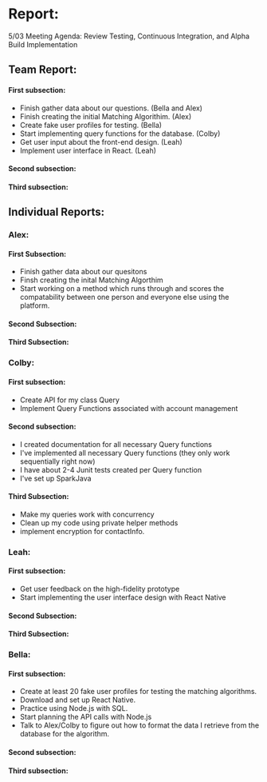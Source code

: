 # Report:

5/03 Meeting Agenda:
Review Testing, Continuous Integration, and Alpha Build Implementation


## Team Report:
#### First subsection:
- Finish gather data about our questions. (Bella and Alex)
- Finish creating the initial Matching Algorithim. (Alex)
- Create fake user profiles for testing. (Bella)
- Start implementing query functions for the database. (Colby)
- Get user input about the front-end design. (Leah)
- Implement user interface in React. (Leah)

#### Second subsection:


#### Third subsection:


## Individual Reports:

### Alex:
#### First Subsection:
- Finish gather data about our quesitons
- Finsh creating the inital Matching Algorthim
- Start working on a method which runs through and
  scores the compatability between one person and
  everyone else using the platform.

#### Second Subsection:


#### Third Subsection:


### Colby:
#### First subsection:
- Create API for my class Query
- Implement Query Functions associated with account management

#### Second subsection: 
- I created documentation for all necessary Query functions
- I've implemented all necessary Query functions (they only work sequentially right now)
- I have about 2-4 Junit tests created per Query function
- I've set up SparkJava

#### Third Subsection:
- Make my queries work with concurrency
- Clean up my code using private helper methods
- implement encryption for contactInfo.

### Leah:
#### First subsection:
- Get user feedback on the high-fidelity prototype 
- Start implementing the user interface design with React Native

#### Second Subsection:


#### Third Subsection:


### Bella:
#### First subsection:
- Create at least 20 fake user profiles for testing the matching algorithms.
- Download and set up React Native.
- Practice using Node.js with SQL.
- Start planning the API calls with Node.js
- Talk to Alex/Colby to figure out how to format the data I retrieve from the database for the algorithm.

#### Second subsection:


#### Third subsection:

